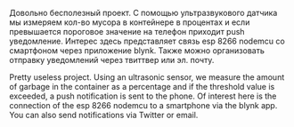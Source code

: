 Довольно бесполезный проект.
С помощью ультразвукового датчика мы измеряем кол-во мусора в контейнере в процентах
и если превышается пороговое значение на телефон приходит push уведомление.
Интерес здесь представляет связь esp 8266 nodemcu со смартфоном через приложение blynk.
Также можно организовать отправку уведомлений через  твиттвер или  эл. почту.

Pretty useless project.
Using an ultrasonic sensor, we measure the amount of garbage in the container as a percentage
and if the threshold value is exceeded, a push notification is sent to the phone.
Of interest here is the connection of the esp 8266 nodemcu to a smartphone via the blynk app.
You can also send notifications via Twitter or email. 
